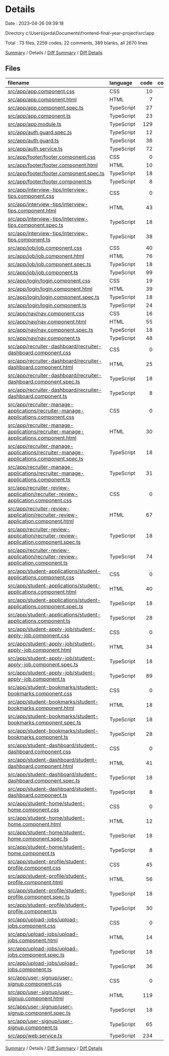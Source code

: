 # Details

Date : 2023-04-26 09:39:18

Directory c:\\Users\\jorda\\Documents\\frontend-final-year-project\\src\\app

Total : 73 files,  2259 codes, 22 comments, 389 blanks, all 2670 lines

[Summary](results.md) / Details / [Diff Summary](diff.md) / [Diff Details](diff-details.md)

## Files
| filename | language | code | comment | blank | total |
| :--- | :--- | ---: | ---: | ---: | ---: |
| [src/app/app.component.css](/src/app/app.component.css) | CSS | 10 | 0 | 2 | 12 |
| [src/app/app.component.html](/src/app/app.component.html) | HTML | 7 | 0 | 1 | 8 |
| [src/app/app.component.spec.ts](/src/app/app.component.spec.ts) | TypeScript | 27 | 0 | 5 | 32 |
| [src/app/app.component.ts](/src/app/app.component.ts) | TypeScript | 23 | 0 | 5 | 28 |
| [src/app/app.module.ts](/src/app/app.module.ts) | TypeScript | 129 | 0 | 7 | 136 |
| [src/app/auth.guard.spec.ts](/src/app/auth.guard.spec.ts) | TypeScript | 12 | 0 | 5 | 17 |
| [src/app/auth.guard.ts](/src/app/auth.guard.ts) | TypeScript | 36 | 0 | 6 | 42 |
| [src/app/auth.service.ts](/src/app/auth.service.ts) | TypeScript | 72 | 3 | 11 | 86 |
| [src/app/footer/footer.component.css](/src/app/footer/footer.component.css) | CSS | 0 | 0 | 1 | 1 |
| [src/app/footer/footer.component.html](/src/app/footer/footer.component.html) | HTML | 10 | 0 | 1 | 11 |
| [src/app/footer/footer.component.spec.ts](/src/app/footer/footer.component.spec.ts) | TypeScript | 18 | 0 | 6 | 24 |
| [src/app/footer/footer.component.ts](/src/app/footer/footer.component.ts) | TypeScript | 8 | 0 | 3 | 11 |
| [src/app/interview-tips/interview-tips.component.css](/src/app/interview-tips/interview-tips.component.css) | CSS | 0 | 0 | 1 | 1 |
| [src/app/interview-tips/interview-tips.component.html](/src/app/interview-tips/interview-tips.component.html) | HTML | 43 | 1 | 8 | 52 |
| [src/app/interview-tips/interview-tips.component.spec.ts](/src/app/interview-tips/interview-tips.component.spec.ts) | TypeScript | 18 | 0 | 6 | 24 |
| [src/app/interview-tips/interview-tips.component.ts](/src/app/interview-tips/interview-tips.component.ts) | TypeScript | 38 | 0 | 4 | 42 |
| [src/app/job/job.component.css](/src/app/job/job.component.css) | CSS | 40 | 0 | 13 | 53 |
| [src/app/job/job.component.html](/src/app/job/job.component.html) | HTML | 76 | 1 | 4 | 81 |
| [src/app/job/job.component.spec.ts](/src/app/job/job.component.spec.ts) | TypeScript | 18 | 0 | 6 | 24 |
| [src/app/job/job.component.ts](/src/app/job/job.component.ts) | TypeScript | 99 | 1 | 17 | 117 |
| [src/app/login/login.component.css](/src/app/login/login.component.css) | CSS | 19 | 0 | 2 | 21 |
| [src/app/login/login.component.html](/src/app/login/login.component.html) | HTML | 39 | 0 | 2 | 41 |
| [src/app/login/login.component.spec.ts](/src/app/login/login.component.spec.ts) | TypeScript | 18 | 0 | 6 | 24 |
| [src/app/login/login.component.ts](/src/app/login/login.component.ts) | TypeScript | 24 | 0 | 5 | 29 |
| [src/app/nav/nav.component.css](/src/app/nav/nav.component.css) | CSS | 16 | 0 | 5 | 21 |
| [src/app/nav/nav.component.html](/src/app/nav/nav.component.html) | HTML | 55 | 2 | 1 | 58 |
| [src/app/nav/nav.component.spec.ts](/src/app/nav/nav.component.spec.ts) | TypeScript | 18 | 0 | 6 | 24 |
| [src/app/nav/nav.component.ts](/src/app/nav/nav.component.ts) | TypeScript | 48 | 0 | 9 | 57 |
| [src/app/recruiter-dashboard/recruiter-dashboard.component.css](/src/app/recruiter-dashboard/recruiter-dashboard.component.css) | CSS | 0 | 0 | 1 | 1 |
| [src/app/recruiter-dashboard/recruiter-dashboard.component.html](/src/app/recruiter-dashboard/recruiter-dashboard.component.html) | HTML | 25 | 0 | 1 | 26 |
| [src/app/recruiter-dashboard/recruiter-dashboard.component.spec.ts](/src/app/recruiter-dashboard/recruiter-dashboard.component.spec.ts) | TypeScript | 18 | 0 | 6 | 24 |
| [src/app/recruiter-dashboard/recruiter-dashboard.component.ts](/src/app/recruiter-dashboard/recruiter-dashboard.component.ts) | TypeScript | 8 | 0 | 3 | 11 |
| [src/app/recruiter-manage-applications/recruiter-manage-applications.component.css](/src/app/recruiter-manage-applications/recruiter-manage-applications.component.css) | CSS | 0 | 0 | 1 | 1 |
| [src/app/recruiter-manage-applications/recruiter-manage-applications.component.html](/src/app/recruiter-manage-applications/recruiter-manage-applications.component.html) | HTML | 30 | 0 | 1 | 31 |
| [src/app/recruiter-manage-applications/recruiter-manage-applications.component.spec.ts](/src/app/recruiter-manage-applications/recruiter-manage-applications.component.spec.ts) | TypeScript | 18 | 0 | 6 | 24 |
| [src/app/recruiter-manage-applications/recruiter-manage-applications.component.ts](/src/app/recruiter-manage-applications/recruiter-manage-applications.component.ts) | TypeScript | 31 | 1 | 8 | 40 |
| [src/app/recruiter-review-application/recruiter-review-application.component.css](/src/app/recruiter-review-application/recruiter-review-application.component.css) | CSS | 0 | 0 | 1 | 1 |
| [src/app/recruiter-review-application/recruiter-review-application.component.html](/src/app/recruiter-review-application/recruiter-review-application.component.html) | HTML | 67 | 6 | 5 | 78 |
| [src/app/recruiter-review-application/recruiter-review-application.component.spec.ts](/src/app/recruiter-review-application/recruiter-review-application.component.spec.ts) | TypeScript | 18 | 0 | 6 | 24 |
| [src/app/recruiter-review-application/recruiter-review-application.component.ts](/src/app/recruiter-review-application/recruiter-review-application.component.ts) | TypeScript | 74 | 1 | 16 | 91 |
| [src/app/student-applications/student-applications.component.css](/src/app/student-applications/student-applications.component.css) | CSS | 0 | 0 | 1 | 1 |
| [src/app/student-applications/student-applications.component.html](/src/app/student-applications/student-applications.component.html) | HTML | 40 | 0 | 1 | 41 |
| [src/app/student-applications/student-applications.component.spec.ts](/src/app/student-applications/student-applications.component.spec.ts) | TypeScript | 18 | 0 | 6 | 24 |
| [src/app/student-applications/student-applications.component.ts](/src/app/student-applications/student-applications.component.ts) | TypeScript | 28 | 0 | 5 | 33 |
| [src/app/student-apply-job/student-apply-job.component.css](/src/app/student-apply-job/student-apply-job.component.css) | CSS | 0 | 0 | 1 | 1 |
| [src/app/student-apply-job/student-apply-job.component.html](/src/app/student-apply-job/student-apply-job.component.html) | HTML | 34 | 1 | 2 | 37 |
| [src/app/student-apply-job/student-apply-job.component.spec.ts](/src/app/student-apply-job/student-apply-job.component.spec.ts) | TypeScript | 18 | 0 | 6 | 24 |
| [src/app/student-apply-job/student-apply-job.component.ts](/src/app/student-apply-job/student-apply-job.component.ts) | TypeScript | 89 | 3 | 11 | 103 |
| [src/app/student-bookmarks/student-bookmarks.component.css](/src/app/student-bookmarks/student-bookmarks.component.css) | CSS | 0 | 0 | 1 | 1 |
| [src/app/student-bookmarks/student-bookmarks.component.html](/src/app/student-bookmarks/student-bookmarks.component.html) | HTML | 18 | 0 | 1 | 19 |
| [src/app/student-bookmarks/student-bookmarks.component.spec.ts](/src/app/student-bookmarks/student-bookmarks.component.spec.ts) | TypeScript | 18 | 0 | 6 | 24 |
| [src/app/student-bookmarks/student-bookmarks.component.ts](/src/app/student-bookmarks/student-bookmarks.component.ts) | TypeScript | 28 | 1 | 5 | 34 |
| [src/app/student-dashboard/student-dashboard.component.css](/src/app/student-dashboard/student-dashboard.component.css) | CSS | 0 | 0 | 1 | 1 |
| [src/app/student-dashboard/student-dashboard.component.html](/src/app/student-dashboard/student-dashboard.component.html) | HTML | 41 | 0 | 1 | 42 |
| [src/app/student-dashboard/student-dashboard.component.spec.ts](/src/app/student-dashboard/student-dashboard.component.spec.ts) | TypeScript | 18 | 0 | 6 | 24 |
| [src/app/student-dashboard/student-dashboard.component.ts](/src/app/student-dashboard/student-dashboard.component.ts) | TypeScript | 8 | 0 | 3 | 11 |
| [src/app/student-home/student-home.component.css](/src/app/student-home/student-home.component.css) | CSS | 0 | 0 | 1 | 1 |
| [src/app/student-home/student-home.component.html](/src/app/student-home/student-home.component.html) | HTML | 12 | 0 | 0 | 12 |
| [src/app/student-home/student-home.component.spec.ts](/src/app/student-home/student-home.component.spec.ts) | TypeScript | 18 | 0 | 6 | 24 |
| [src/app/student-home/student-home.component.ts](/src/app/student-home/student-home.component.ts) | TypeScript | 8 | 0 | 3 | 11 |
| [src/app/student-profile/student-profile.component.css](/src/app/student-profile/student-profile.component.css) | CSS | 45 | 0 | 15 | 60 |
| [src/app/student-profile/student-profile.component.html](/src/app/student-profile/student-profile.component.html) | HTML | 56 | 0 | 1 | 57 |
| [src/app/student-profile/student-profile.component.spec.ts](/src/app/student-profile/student-profile.component.spec.ts) | TypeScript | 18 | 0 | 6 | 24 |
| [src/app/student-profile/student-profile.component.ts](/src/app/student-profile/student-profile.component.ts) | TypeScript | 30 | 0 | 8 | 38 |
| [src/app/upload-jobs/upload-jobs.component.css](/src/app/upload-jobs/upload-jobs.component.css) | CSS | 0 | 0 | 1 | 1 |
| [src/app/upload-jobs/upload-jobs.component.html](/src/app/upload-jobs/upload-jobs.component.html) | HTML | 14 | 0 | 1 | 15 |
| [src/app/upload-jobs/upload-jobs.component.spec.ts](/src/app/upload-jobs/upload-jobs.component.spec.ts) | TypeScript | 18 | 0 | 6 | 24 |
| [src/app/upload-jobs/upload-jobs.component.ts](/src/app/upload-jobs/upload-jobs.component.ts) | TypeScript | 36 | 0 | 7 | 43 |
| [src/app/user-signup/user-signup.component.css](/src/app/user-signup/user-signup.component.css) | CSS | 0 | 0 | 1 | 1 |
| [src/app/user-signup/user-signup.component.html](/src/app/user-signup/user-signup.component.html) | HTML | 119 | 0 | 6 | 125 |
| [src/app/user-signup/user-signup.component.spec.ts](/src/app/user-signup/user-signup.component.spec.ts) | TypeScript | 18 | 0 | 6 | 24 |
| [src/app/user-signup/user-signup.component.ts](/src/app/user-signup/user-signup.component.ts) | TypeScript | 65 | 0 | 8 | 73 |
| [src/app/web.service.ts](/src/app/web.service.ts) | TypeScript | 234 | 1 | 53 | 288 |

[Summary](results.md) / Details / [Diff Summary](diff.md) / [Diff Details](diff-details.md)